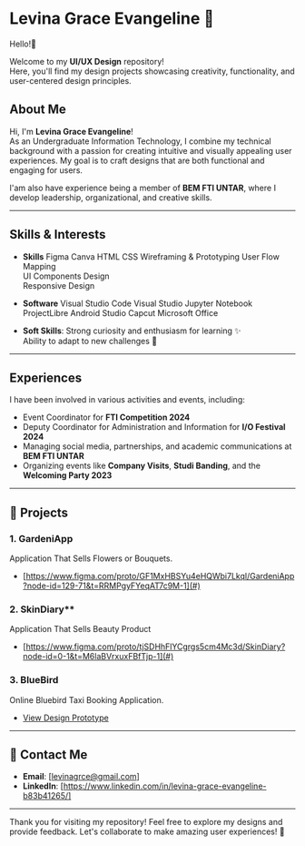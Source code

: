 # Levina Grace Evangeline 🌟  
Hello!👋 

Welcome to my **UI/UX Design** repository!  
Here, you'll find my design projects showcasing creativity, functionality, and user-centered design principles.  

## About Me  
Hi, I'm **Levina Grace Evangeline**!  
As an Undergraduate Information Technology, I combine my technical background with a passion for creating intuitive and visually appealing user experiences. My goal is to craft designs that are both functional and engaging for users.  

I'am also have experience being a member of **BEM FTI UNTAR**, where I develop leadership, organizational, and creative skills.

---

## Skills & Interests  
- **Skills**
Figma
Canva
HTML
CSS
Wireframing & Prototyping
User Flow Mapping  
UI Components Design  
Responsive Design 

- **Software**
Visual Studio Code
Visual Studio
Jupyter Notebook
ProjectLibre
Android Studio
Capcut
Microsoft Office

- **Soft Skills**:
Strong curiosity and enthusiasm for learning ✨  
Ability to adapt to new challenges 🚀  

---

## Experiences  
I have been involved in various activities and events, including:  
- Event Coordinator for **FTI Competition 2024**  
- Deputy Coordinator for Administration and Information for **I/O Festival 2024**  
- Managing social media, partnerships, and academic communications at **BEM FTI UNTAR**  
- Organizing events like **Company Visits**, **Studi Banding**, and the **Welcoming Party 2023**  

---

## 📂 Projects  

### 1. **GardeniApp**  
Application That Sells Flowers or Bouquets.
- [https://www.figma.com/proto/GF1MxHBSYu4eHQWbi7Lkql/GardeniApp?node-id=129-71&t=RRMPgyFYeqAT7c9M-1](#) 

### 2. SkinDiary**  
Application That Sells Beauty Product  
- [https://www.figma.com/proto/tjSDHhFlYCgrgs5cm4Mc3d/SkinDiary?node-id=0-1&t=M6laBVrxuxFBfTjp-1](#)  

### 3. **BlueBird**  
Online Bluebird Taxi Booking Application. 
- [View Design Prototype](#)  

---

## 📧 Contact Me  
- **Email**: [levinagrce@gmail.com]
- **LinkedIn**: [https://www.linkedin.com/in/levina-grace-evangeline-b83b41265/]  

---

Thank you for visiting my repository! Feel free to explore my designs and provide feedback. Let's collaborate to make amazing user experiences! 🚀  
